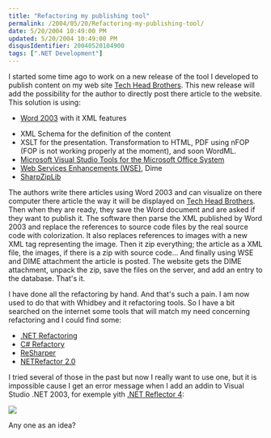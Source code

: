 ```yaml
---
title: "Refactoring my publishing tool"
permalink: /2004/05/20/Refactoring-my-publishing-tool/
date: 5/20/2004 10:49:00 PM
updated: 5/20/2004 10:49:00 PM
disqusIdentifier: 20040520104900
tags: [".NET Development"]
---
```

I started some time ago to work on a new release of the tool I developed to publish content on my web site [Tech Head Brothers](http://www.techheadbrothers.com "Tech Head Brothers"). This new release will add the possibility for the author to directly post there article to the website.<br>This solution is using:

*   [Word 2003](http://msdn.microsoft.com/office/understanding/word/) with it XML features
<!-- more -->
*   XML Schema for the definition of the content
*   XSLT for the presentation. Transformation to HTML, PDF using nFOP (FOP is not working properly at the moment), and soon WordML.
*   [Microsoft Visual Studio Tools for the Microsoft Office System](http://msdn.microsoft.com/vstudio/office/default.aspx)
*   [Web Services Enhancements (WSE)](http://msdn.microsoft.com/webservices/building/wse/default.aspx), Dime
*   [SharpZipLib](http://www.icsharpcode.net/OpenSource/SharpZipLib/Default.aspx)


The authors write there articles using Word 2003 and can visualize on there computer there article the way it will be displayed on [Tech Head Brothers](http://www.techheadbrothers.com "Tech Head Brothers"). Then when they are ready, they save the Word document and are asked if they want to publish it. The software then parse the XML published by Word 2003 and replace the references to source code files by the real source code with colorization. It also replaces references to images with a new XML tag representing the image. Then it zip everything; the article as a XML file, the images, if there is a zip with source code... And finally using WSE and DIME attachment the article is posted. The website gets the DIME attachment, unpack the zip, save the files on the server, and add an entry to the database. That's it.

I have done all the refactoring by hand. And that's such a pain. I am now used to do that with Whidbey and it refactoring tools. So I have a bit searched on the internet some tools that will match my need concerning refactoring and I could find some:

*   [.NET Refactoring](http://dotnetrefactoring.com/)
*   [C# Refactory](http://www.xtreme-simplicity.net/)
*   [ReSharper](http://www.jetbrains.com/resharper/index.html)
*   [NETRefactor 2.0](http://www.knowdotnet.com/articles/netrefactorproducthome.html)


I tried several of those in the past but now I really want to use one, but it is impossible cause I get an error message when I add an addin to Visual Studio .NET 2003, for exemple yith [.NET Reflector 4](http://www.aisto.com/roeder/DotNet/):

![](http://perso.wanadoo.fr/laurent.kempe/images/vserror.png)

Any one as an idea?
